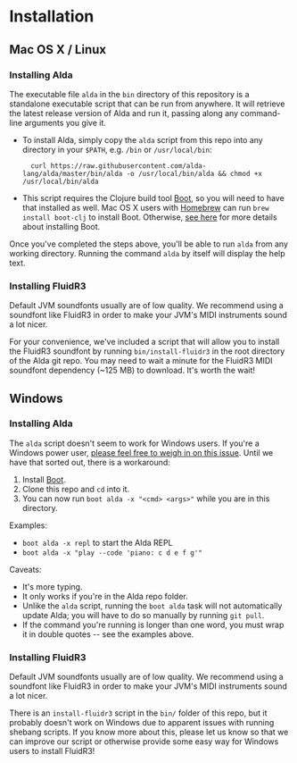 # Installation

## Mac OS X / Linux

### Installing Alda

The executable file `alda` in the `bin` directory of this repository is a standalone executable script that can be run from anywhere. It will retrieve the latest release version of Alda and run it, passing along any command-line arguments you give it.

* To install Alda, simply copy the `alda` script from this repo into any directory in your `$PATH`, e.g. `/bin` or `/usr/local/bin`:

        curl https://raw.githubusercontent.com/alda-lang/alda/master/bin/alda -o /usr/local/bin/alda && chmod +x /usr/local/bin/alda

* This script requires the Clojure build tool [Boot](http://www.boot-clj.com), so you will need to have that installed as well. Mac OS X users with [Homebrew](https://github.com/homebrew/homebrew) can run `brew install boot-clj` to install Boot. Otherwise, [see here](https://github.com/boot-clj/boot#install) for more details about installing Boot.

Once you've completed the steps above, you'll be able to run `alda` from any working directory. Running the command `alda` by itself will display the help text.

### Installing FluidR3

Default JVM soundfonts usually are of low quality. We recommend using a soundfont like FluidR3 in order to make your JVM's MIDI instruments sound a lot nicer.

For your convenience, we've included a script that will allow you to install the FluidR3 soundfont by running `bin/install-fluidr3` in the root directory of the Alda git repo. You may need to wait a minute for the FluidR3 MIDI soundfont dependency (~125 MB) to download. It's worth the wait!

## Windows

### Installing Alda

The `alda` script doesn't seem to work for Windows users. If you're a Windows power user, [please feel free to weigh in on this issue](https://github.com/alda-lang/alda/issues/48). Until we have that sorted out, there is a workaround:

1. Install [Boot](https://github.com/boot-clj/boot#install).
2. Clone this repo and `cd` into it.
3. You can now run `boot alda -x "<cmd> <args>"` while you are in this directory.

Examples:

* `boot alda -x repl` to start the Alda REPL
* `boot alda -x "play --code 'piano: c d e f g'"`

Caveats:

* It's more typing.
* It only works if you're in the Alda repo folder.
* Unlike the `alda` script, running the `boot alda` task will not automatically update Alda; you will have to do so manually by running `git pull`.
* If the command you're running is longer than one word, you must wrap it in double quotes -- see the examples above.

### Installing FluidR3

Default JVM soundfonts usually are of low quality. We recommend using a soundfont like FluidR3 in order to make your JVM's MIDI instruments sound a lot nicer.

There is an `install-fluidr3` script in the `bin/` folder of this repo, but it probably doesn't work on Windows due to apparent issues with running shebang scripts. If you know more about this, please let us know so that we can improve our script or otherwise provide some easy way for Windows users to install FluidR3!

